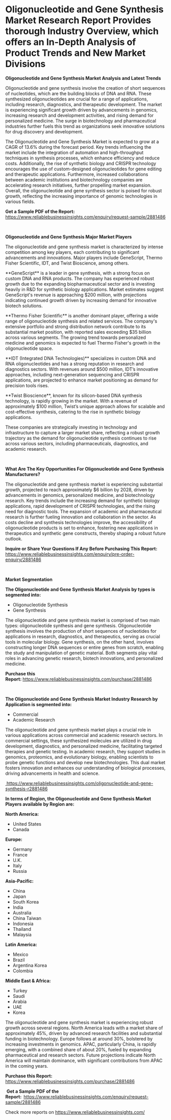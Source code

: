 <p><h1>Oligonucleotide and Gene Synthesis Market Research Report Provides thorough Industry Overview, which offers an In-Depth Analysis of Product Trends and New Market Divisions</h1></p><p><strong>Oligonucleotide and Gene Synthesis Market Analysis and Latest Trends</strong></p>
<p><p>Oligonucleotide and gene synthesis involve the creation of short sequences of nucleotides, which are the building blocks of DNA and RNA. These synthesized oligonucleotides are crucial for a range of applications, including research, diagnostics, and therapeutic development. The market is experiencing significant growth driven by advancements in genomics, increasing research and development activities, and rising demand for personalized medicine. The surge in biotechnology and pharmaceutical industries further fuels this trend as organizations seek innovative solutions for drug discovery and development.</p><p>The Oligonucleotide and Gene Synthesis Market is expected to grow at a CAGR of 13.6% during the forecast period. Key trends influencing the market include the integration of automation and high-throughput techniques in synthesis processes, which enhance efficiency and reduce costs. Additionally, the rise of synthetic biology and CRISPR technology encourages the use of custom-designed oligonucleotides for gene editing and therapeutic applications. Furthermore, increased collaborations between academic institutions and biotechnology companies are accelerating research initiatives, further propelling market expansion. Overall, the oligonucleotide and gene synthesis sector is poised for robust growth, reflecting the increasing importance of genomic technologies in various fields.</p></p>
<p><strong>Get a Sample PDF of the Report:&nbsp;</strong> <a href="https://www.reliablebusinessinsights.com/enquiry/request-sample/2881486?utm_campaign=2319&utm_medium=2&utm_source=Github&utm_content=ia&utm_term=12032025&utm_id=oligonucleotide-and-gene-synthesis">https://www.reliablebusinessinsights.com/enquiry/request-sample/2881486</a></p>
<p>&nbsp;</p>
<p><strong>Oligonucleotide and Gene Synthesis Major Market Players</strong></p>
<p><p>The oligonucleotide and gene synthesis market is characterized by intense competition among key players, each contributing to significant advancements and innovations. Major players include GeneScript, Thermo Fisher Scientific, IDT, and Twist Bioscience, among others.</p><p>**GeneScript** is a leader in gene synthesis, with a strong focus on custom DNA and RNA products. The company has experienced robust growth due to the expanding biopharmaceutical sector and is investing heavily in R&D for synthetic biology applications. Market estimates suggest GeneScript's revenue is approaching $200 million, with projections indicating continued growth driven by increasing demand for innovative biotech solutions.</p><p>**Thermo Fisher Scientific** is another dominant player, offering a wide range of oligonucleotide synthesis and related services. The company's extensive portfolio and strong distribution network contribute to its substantial market position, with reported sales exceeding $35 billion across various segments. The growing trend towards personalized medicine and genomics is expected to fuel Thermo Fisher's growth in the oligonucleotide space.</p><p>**IDT (Integrated DNA Technologies)** specializes in custom DNA and RNA oligonucleotides and has a strong reputation in research and diagnostics sectors. With revenues around $500 million, IDT’s innovative approaches, including next-generation sequencing and CRISPR applications, are projected to enhance market positioning as demand for precision tools rises.</p><p>**Twist Bioscience**, known for its silicon-based DNA synthesis technology, is rapidly growing in the market. With a revenue of approximately $100 million, Twist’s unique approach allows for scalable and cost-effective synthesis, catering to the rise in synthetic biology applications.</p><p>These companies are strategically investing in technology and infrastructure to capture a larger market share, reflecting a robust growth trajectory as the demand for oligonucleotide synthesis continues to rise across various sectors, including pharmaceuticals, diagnostics, and academic research.</p></p>
<p>&nbsp;</p>
<p><strong>What Are The Key Opportunities For Oligonucleotide and Gene Synthesis Manufacturers?</strong></p>
<p><p>The oligonucleotide and gene synthesis market is experiencing substantial growth, projected to reach approximately $6 billion by 2028, driven by advancements in genomics, personalized medicine, and biotechnology research. Key trends include the increasing demand for synthetic biology applications, rapid development of CRISPR technologies, and the rising need for diagnostic tools. The expansion of academic and pharmaceutical research is further fueling innovation and collaboration in the sector. As costs decline and synthesis technologies improve, the accessibility of oligonucleotide products is set to enhance, fostering new applications in therapeutics and synthetic gene constructs, thereby shaping a robust future outlook.</p></p>
<p><strong>Inquire or Share Your Questions If Any Before Purchasing This Report:</strong> <a href="https://www.reliablebusinessinsights.com/enquiry/pre-order-enquiry/2881486?utm_campaign=2319&utm_medium=2&utm_source=Github&utm_content=ia&utm_term=12032025&utm_id=oligonucleotide-and-gene-synthesis">https://www.reliablebusinessinsights.com/enquiry/pre-order-enquiry/2881486</a></p>
<p>&nbsp;</p>
<p><strong>Market Segmentation</strong></p>
<p><strong>The Oligonucleotide and Gene Synthesis Market Analysis by types is segmented into:</strong></p>
<p><ul><li>Oligonucleotide Synthesis</li><li>Gene Synthesis</li></ul></p>
<p><p>The oligonucleotide and gene synthesis market is comprised of two main types: oligonucleotide synthesis and gene synthesis. Oligonucleotide synthesis involves the production of short sequences of nucleotides for applications in research, diagnostics, and therapeutics, serving as crucial tools in molecular biology. Gene synthesis, on the other hand, involves constructing longer DNA sequences or entire genes from scratch, enabling the study and manipulation of genetic material. Both segments play vital roles in advancing genetic research, biotech innovations, and personalized medicine.</p></p>
<p><strong>Purchase this Report:&nbsp;</strong><a href="https://www.reliablebusinessinsights.com/purchase/2881486?utm_campaign=2319&utm_medium=2&utm_source=Github&utm_content=ia&utm_term=12032025&utm_id=oligonucleotide-and-gene-synthesis">https://www.reliablebusinessinsights.com/purchase/2881486</a></p>
<p>&nbsp;</p>
<p><strong>The Oligonucleotide and Gene Synthesis Market Industry Research by Application is segmented into:</strong></p>
<p><ul><li>Commercial</li><li>Academic Research</li></ul></p>
<p><p>The oligonucleotide and gene synthesis market plays a crucial role in various applications across commercial and academic research sectors. In commercial settings, these synthesized molecules are utilized in drug development, diagnostics, and personalized medicine, facilitating targeted therapies and genetic testing. In academic research, they support studies in genomics, proteomics, and evolutionary biology, enabling scientists to probe genetic functions and develop new biotechnologies. This dual market fosters innovation and enhances our understanding of biological processes, driving advancements in health and science.</p></p>
<p><a href="https://www.reliablebusinessinsights.com/oligonucleotide-and-gene-synthesis-r2881486?utm_campaign=2319&utm_medium=2&utm_source=Github&utm_content=ia&utm_term=12032025&utm_id=oligonucleotide-and-gene-synthesis">&nbsp;https://www.reliablebusinessinsights.com/oligonucleotide-and-gene-synthesis-r2881486</a></p>
<p><strong>In terms of Region, the Oligonucleotide and Gene Synthesis Market Players available by Region are:</strong></p>
<p>
    <p> <strong> North America: </strong>
        <ul>
            <li>United States</li>
            <li>Canada</li>
        </ul>
        </p> 
    <p> <strong> Europe: </strong>
        <ul>
            <li>Germany</li>
            <li>France</li>
            <li>U.K.</li>
            <li>Italy</li>
            <li>Russia</li>
        </ul>
        </p> 
    <p> <strong> Asia-Pacific: </strong>
        <ul>
            <li>China</li>
            <li>Japan</li>
            <li>South Korea</li>
            <li>India</li>
            <li>Australia</li>
            <li>China Taiwan</li>
            <li>Indonesia</li>
            <li>Thailand</li>
            <li>Malaysia</li>
        </ul>
        </p> 
    <p> <strong> Latin America: </strong>
        <ul>
            <li>Mexico</li>
            <li>Brazil</li>
            <li>Argentina Korea</li>
            <li>Colombia</li>
        </ul>
        </p> 
    <p> <strong> Middle East & Africa: </strong>
        <ul>
            <li>Turkey</li>
            <li>Saudi</li>
            <li>Arabia</li>
            <li>UAE</li>
            <li>Korea</li>
        </ul>
    </p>
    </p>
<p><p>The oligonucleotide and gene synthesis market is experiencing robust growth across several regions. North America leads with a market share of approximately 45%, driven by advanced research facilities and substantial funding in biotechnology. Europe follows at around 30%, bolstered by increasing investments in genomics. APAC, particularly China, is rapidly emerging, with a combined share of about 20%, fueled by expanding pharmaceutical and research sectors. Future projections indicate North America will maintain dominance, with significant contributions from APAC in the coming years.</p></p>
<p><strong>Purchase this Report: </strong><a href="https://www.reliablebusinessinsights.com/purchase/2881486?utm_campaign=2319&utm_medium=2&utm_source=Github&utm_content=ia&utm_term=12032025&utm_id=oligonucleotide-and-gene-synthesis">https://www.reliablebusinessinsights.com/purchase/2881486</a></p>
<p>&nbsp;<strong>Get a Sample PDF of the Report:&nbsp;&nbsp;</strong><a href="https://www.reliablebusinessinsights.com/enquiry/request-sample/2881486?utm_campaign=2319&utm_medium=2&utm_source=Github&utm_content=ia&utm_term=12032025&utm_id=oligonucleotide-and-gene-synthesis">https://www.reliablebusinessinsights.com/enquiry/request-sample/2881486</a></p>
<p><strong></strong></p>
<p>Check more reports on <a href="https://www.reliablebusinessinsights.com/?utm_campaign=2319&utm_medium=2&utm_source=Github&utm_content=ia&utm_term=12032025&utm_id=oligonucleotide-and-gene-synthesis">https://www.reliablebusinessinsights.com/</a></p>